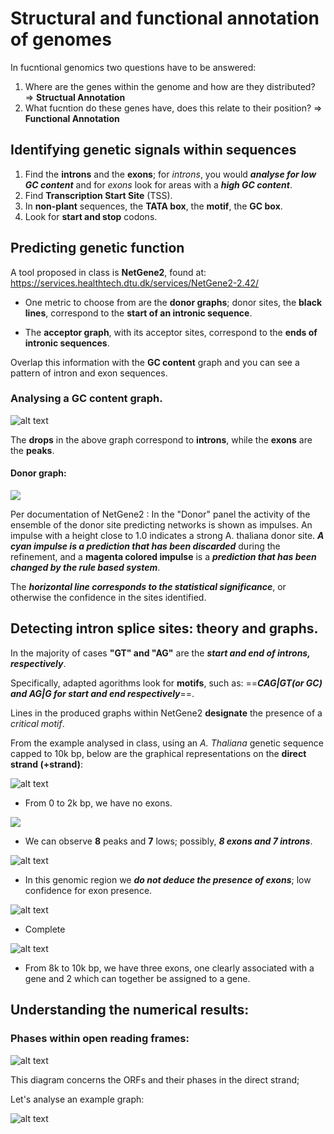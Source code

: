 # Structural and functional annotation of genomes

In fucntional genomics two questions have to be answered:

1. Where are the genes within the genome and how are they distributed?
=> **Structual Annotation**
2. What fucntion do these genes have, does this relate to their position?
=> **Functional Annotation**

## Identifying genetic signals within sequences

1. Find the **introns** and the **exons**; for *introns*, you would ***analyse for low GC content*** and for *exons* look for areas with a ***high GC content***.
2. Find **Transcription Start Site** (TSS).
3. In **non-plant** sequences, the **TATA box**, the **motif**, the **GC box**.
4. Look for **start and stop** codons.

## Predicting genetic function

A tool proposed in class is **NetGene2**, found at: https://services.healthtech.dtu.dk/services/NetGene2-2.42/ 

* One metric to choose from are the **donor graphs**; donor sites, the **black lines**, correspond to the **start of an intronic sequence**.

* The **acceptor graph**, with its acceptor sites, correspond to the **ends of intronic sequences**. 

Overlap this information with the **GC content** graph and you can see a pattern of intron and exon sequences.

### Analysing a GC content graph.

![alt text](image.png) 

The **drops** in the above graph correspond to **introns**, while the **exons** are the **peaks**.

#### Donor graph:

![](image-1.png)

Per documentation of NetGene2
:  In the "Donor" panel the activity of the ensemble of the donor site predicting networks is shown as impulses. An impulse with a height close to 1.0 indicates a strong A. thaliana donor site. ***A cyan impulse is a prediction that has been discarded*** during the refinement, and a **magenta colored impulse** is a ***prediction that has been changed by the rule based system***.

The ***horizontal line corresponds to the statistical significance***, or otherwise the confidence in the sites identified.

## Detecting intron splice sites: theory and graphs.

In the majority of cases **"GT" and "AG"** are the ***start and end of introns, respectively***. 

Specifically, adapted agorithms look for **motifs**, such as: ==***CAG|GT(or GC) and AG|G for start and end respectively***==.

Lines in the produced graphs within NetGene2 **designate** the presence of a *critical motif*.

From the example analysed in class, using an *A. Thaliana* genetic sequence capped to 10k bp, below are the graphical representations on the **direct strand (+strand)**:

![alt text](<Screenshot 2024-10-15 at 15.30.26.png>)
* From 0 to 2k bp, we have no exons.

![](<Screenshot 2024-10-15 at 15.27.35.png>)
* We can observe **8** peaks and **7** lows; possibly, ***8 exons and 7 introns***.

![alt text](<Screenshot 2024-10-15 at 15.27.42.png>)
* In this genomic region we ***do not deduce the presence of exons***; low confidence for exon presence.

![alt text](<Screenshot 2024-10-15 at 15.27.49.png>)
* Complete

![alt text](<Screenshot 2024-10-15 at 15.28.01.png>)
* From 8k to 10k bp, we have three exons, one clearly associated with a gene and 2 which can together be assigned to a gene.

## Understanding the numerical results:

### Phases within open reading frames:

![alt text](image-2.png)

This diagram concerns the ORFs and their phases in the direct strand;



Let's analyse an example graph:

![alt text](<Screenshot 2024-10-15 at 15.37.11.png>)


